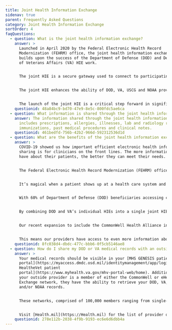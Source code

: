 ```yaml
---
title: Joint Health Information Exchange
sidenav: true
parent: Frequently Asked Questions
category: Joint Health Information Exchange
sortOrder: 4
faqQuestions:
  - question: What is the joint health information exchange?
    answer: >
      Launched in April 2020 by the Federal Electronic Health Record
      Modernization (FEHRM) office, the joint health information exchange (HIE)
      builds upon the success of the Department of Defense (DOD) and Department
      of Veterans Affairs (VA) HIE work.


      The joint HIE is a secure gateway used to connect to participating provider organizations across the United States who agree to securely share clinical information with the DOD, VA, Department of Homeland Security’s U.S. Coast Guard (USCG) and Department of Commerce's National Oceanic and Atmospheric Administration (NOAA) providers. Participating provider organizations include single-physician offices to multi-hospital systems outside the federal health care systems (for example, DOD, VA, USCG and NOAA) that participate in the joint HIE. W﻿hile the federal EHR is the federal source for a patient's health history, the joint HIE links the EHR information with participating provider organizations.


      The joint HIE enhances the ability of DOD, VA, USCG and NOAA providers to access patient electronic health information quickly and securely from participating provider organizations and vice versa. Participating provider organizations now have a single point of entry to request and access DOD, VA, USCG and NOAA patient information to support the continuity of care for Service members, Veterans and other beneficiaries.


      The launch of the joint HIE is a critical step forward in significantly expanding DOD, VA, USCG and NOAA partnerships and interoperable capabilities. The FEHRM continues to optimize and expand the joint HIE.
    questionid: 48a84bc9-bd70-47e9-8e5c-800fdc5ae6ca
  - question: What information is shared through the joint health information exchange?
    answer: The information shared through the joint health information exchange
      includes prescriptions, allergies, illnesses, lab and radiology results,
      immunizations, past medical procedures and clinical notes.
    questionid: 461bedfd-756b-42b2-966d-592312536d1d
  - question: What are the benefits of the joint health information exchange?
    answer: >
      COVID-19 showed us how important efficient electronic health information
      sharing is for clinicians on the front lines. The more information they
      have about their patients, the better they can meet their needs.


      The Federal Electronic Health Record Modernization (FEHRM) office, Department of Defense (DOD) and Department of Veterans Affairs launched the joint health information exchange (HIE) in the middle of the pandemic. During this critical time, the joint HIE is enhancing the ability of DOD, VA, Department of Homeland Security's U.S. Coast Guard and Department of Commerce's National Oceanic and Atmospheric Administration providers to share patient electronic health information quickly and securely with participating provider organizations.


      It’s magical when a patient shows up at a health care system and that system already knows about the patient and what happened in a different health care system and acts like its normal. This is the experience the Departments are building toward.


      With 60% of Department of Defense (DOD) beneficiaries accessing care outside of the federal health care systems, and 30% of Department of Veterans Affairs (VA) beneficiaries doing so, DOD and VA have a lot of intersection with outside provider organizations and need to be able to efficiently exchange data.


      By combining DOD and VA’s individual HIEs into a single joint HIE, we significantly expanded the data available to all clinicians.


      Our recent expansion to include the CommonWell Health Alliance in our joint HIE brings a nationwide network of 15,000-plus hospitals and clinics to the 46,000-plus community partners already part of the joint HIE.


      This means our providers have access to even more information about their patients to make the best care decisions. Learn more about the benefits of the joint HIE to [providers](/join-the-joint-hie) and to [patients](/learn-about-the-joint-hie).
    questionid: 8fc038d4-dbdc-477c-bbb6-0f5cb5146ae8
  - question: How do I share my DOD or VA medical records with an outside provider?
    answer: >
      Your medical records should be visible in your [MHS GENESIS patient
      portal](https://myaccess.dmdc.osd.mil/identitymanagement/app/login) or [My
      HealtheVet patient
      portal](https://www.myhealth.va.gov/mhv-portal-web/home). Additionally, if
      your outside provider is a member of either the CommonWell or eHealth
      Exchange network, they have the ability to retrieve your DOD, VA, USCG
      and/or NOAA records.


      These networks, comprised of 100,000 members ranging from single-physician offices to multi-hospital systems, participate in the joint health information exchange (HIE). The joint HIE is a secure gateway that connects your federal EHR information with EHR information from participating provider organizations that provide care outside of DOD, VA, USCG or NOAA.


      Visit [Health.mil](https://Health.mil) for the list of provider organizations who are part of the joint HIE. If your provider organization is not part of the joint EHR, encourage them to join by directing them to the FEHRM website for more information.
    questionid: 278e112b-2038-4f9b-9193-ec6e6d6dbb4a
---
```

